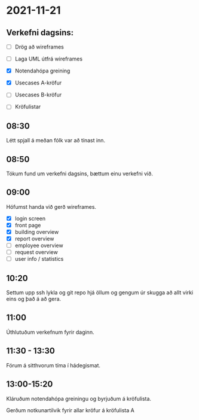 # 2021-11-21


## Verkefni dagsins:
- [ ] Drög að wireframes

- [ ] Laga UML útfrá wireframes

- [x] Notendahópa greining
- [x] Usecases A-kröfur
- [ ] Usecases B-kröfur
- [ ] Kröfulistar


## 08:30

Létt spjall á meðan fólk var að tínast inn.

## 08:50

Tókum fund um verkefni dagsins, bættum einu verkefni við.


## 09:00

Hófumst handa við gerð wireframes.
 - [x] login screen
 - [x] front page
 - [x] building overview
 - [x] report overview
 - [ ] employee overview
 - [ ] request overview
 - [ ] user info / statistics 

## 10:20 

Settum upp ssh lykla og git repo hjá öllum og gengum úr skugga að allt virki eins og það á að gera.

## 11:00

Úthlutuðum verkefnum fyrir daginn.


## 11:30  - 13:30
Fórum á sitthvorum tíma í hádegismat.

## 13:00-15:20
Kláruðum notendahópa greiningu og byrjuðum á kröfulista.

Gerðum notkunartilvik fyrir allar kröfur á kröfulista A 
